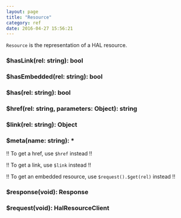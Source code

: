 ```yaml
---
layout: page
title: "Resource"
category: ref
date: 2016-04-27 15:56:21
---
```


`Resource` is the representation of a HAL resource.

### $hasLink(rel: string): bool

### $hasEmbedded(rel: string): bool

### $has(rel: string): bool

### $href(rel: string, parameters: Object): string

### $link(rel: string): Object

### $meta(name: string): *
!! To get a href, use `$href` instead !!

!! To get a link, use `$link` instead !!

!! To get an embedded resource, use `$request().$get(rel)` instead !!

### $response(void): Response

### $request(void): HalResourceClient
